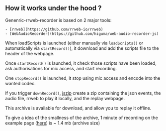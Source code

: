 ## How it works under the hood ?

Genenric-rrweb-recorder is based on 2 major tools:

    - [rrweb](https://github.com/rrweb-io/rrweb)
    - [WebAudioRecorder](https://github.com/higuma/web-audio-recorder-js)

When loadScripts is launched (either manually via ```loadScripts()``` or automatically via ```startRecord()```), it download and add the scripts file to the header of the webpage.

Once ```startRecord()``` is launched, it check those scripts have been loaded, ask authorisations for mic access, and start recording.

One ```stopRecord()``` is launched, it stop using mic access and encode into the wanted codec.

If you trigger ```downRecord()```, [jszip](https://github.com/Stuk/jszip) create a zip containing the json events, the audio file, rrweb to play it locally, and the replay webpage.

This archive is available for download, and allow you to replay it offline.

To give a idea of the smallness of the archive, 1 minute of recording on the example page ([here](https://telecom-paris.github.io/generic-rrweb-recorder/example)) is ~ 1.4 mb (archive size)